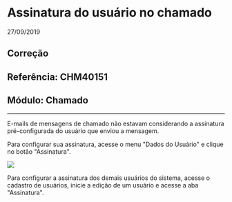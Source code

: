 # Assinatura do usuário no chamado
27/09/2019
## Correção
## Referência: CHM40151
## Módulo: Chamado
***

E-mails de mensagens de chamado não estavam considerando a assinatura pré-configurada do usuário que enviou a mensagem.

Para configurar sua assinatura, acesse o menu "Dados do Usuário" e clique no botão "Assinatura".

![]([PATH_IMG]/menu_dados_usuario.png)

Para configurar a assinatura dos demais usuários do sistema, acesse o cadastro de usuários, inicie a edição de um usuário e acesse a aba "Assinatura".